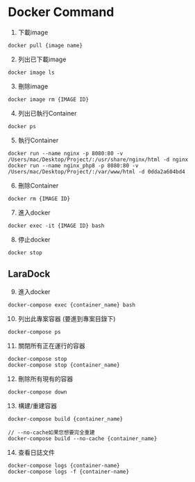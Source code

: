 # Docker Command
1. 下載image
```
docker pull {image name}
```

2. 列出已下載image
```
docker image ls
```

3. 刪除image
```
docker image rm {IMAGE ID}
```
4. 列出已執行Container
```
docker ps
```
5. 執行Container
```
docker run --name nginx -p 8080:80 -v /Users/mac/Desktop/Project/:/usr/share/nginx/html -d nginx
docker run --name nginx_php8 -p 8080:80 -v /Users/mac/Desktop/Project/:/var/www/html -d 0dda2a604bd4
```


6. 刪除Container
```
docker rm {IMAGE ID}
```

7. 進入docker
```
docker exec -it {IMAGE ID} bash
```

8. 停止docker
```
docker stop
```

## LaraDock 

9. 進入docker
```
docker-compose exec {container_name} bash
```

10. 列出此專案容器 (要進到專案目錄下)
```
docker-compose ps
```

11. 關閉所有正在運行的容器
```
docker-compose stop
docker-compose stop {container_name}
```

12. 刪除所有現有的容器
```
docker-compose down
```

13. 構建/重建容器
```
docker-compose build {container_name}

// --no-cache如果您想要完全重建
docker-compose build --no-cache {container_name}
```

14. 查看日誌文件
```
docker-compose logs {container-name}
docker-compose logs -f {container-name}
```

